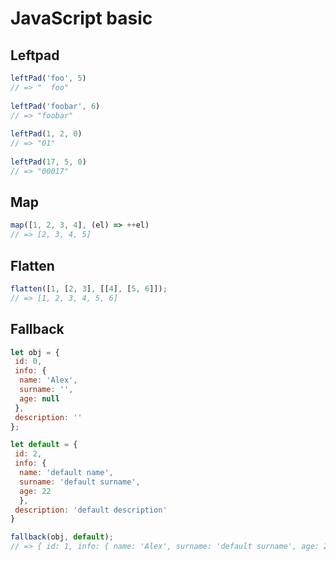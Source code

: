 # JavaScript basic
## Leftpad
```javascript
leftPad('foo', 5)
// => "  foo" 
 
leftPad('foobar', 6)
// => "foobar" 
 
leftPad(1, 2, 0)
// => "01" 
 
leftPad(17, 5, 0)
// => "00017" 
```
## Map
```javascript
map([1, 2, 3, 4], (el) => ++el)
// => [2, 3, 4, 5]
```

## Flatten
```javascript
flatten([1, [2, 3], [[4], [5, 6]]);
// => [1, 2, 3, 4, 5, 6]
```
## Fallback
```javascript
let obj = { 
 id: 0,
 info: {
  name: 'Alex',
  surname: '',
  age: null
 }, 
 description: ''
};

let default = {
 id: 2,
 info: {
  name: 'default name',
  surname: 'default surname',
  age: 22
  },
 description: 'default description'
}

fallback(obj, default);
// => { id: 1, info: { name: 'Alex', surname: 'default surname', age: 22 }, description: 'default description' }
```
